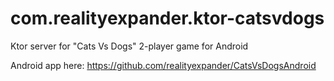 # com.realityexpander.ktor-catsvdogs
Ktor server for "Cats Vs Dogs" 2-player game for Android

Android app here: https://github.com/realityexpander/CatsVsDogsAndroid
